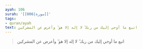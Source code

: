 ```yaml
---
ayah: 106
surah: '[[006|سورة]]'
tags:
- quran/ayah
text: اتبع ما أوحي إليك من ربك ۖ لا إله إلا هو ۖ وأعرض عن المشركين
---
```

> اتبع ما أوحي إليك من ربك ۖ لا إله إلا هو ۖ وأعرض عن المشركين
